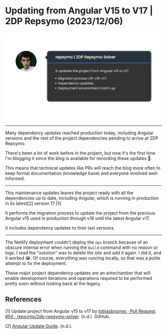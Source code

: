 <!-- Copyright (c) 2023 Tobias Briones. All rights reserved. -->
<!-- SPDX-License-Identifier: CC-BY-4.0 -->
<!-- This file is part of https://github.com/tobiasbriones/blog -->

# Updating from Angular V15 to V17 | 2DP Repsymo (2023/12/06)

![](updating-from-angular-v15-to-v17---2dp-repsymo-2023-12-06.png)

----

Many dependency updates reached production today, including Angular versions and
the rest of the project dependencies pending to arrive at 2DP Repsymo.

There's been a lot of work before in the project, but now it's the first time
I'm blogging it since the blog is available for recording these updates 🎉.

This means that technical updates like PRs will reach the blog more often to
keep formal documentation (knowledge base) and everyone involved well-informed.

---

This maintenance updates leaves the project ready with all the dependencies up
to date, including Angular, which is running in production in its latest[2]
version 17 [1]:

It performs the migration process to update the project from the previous
Angular v15 used in production through v16 until the latest Angular v17.

It includes dependency updates to their last versions.

---

The Netlify deployment couldn't deploy the `ops` branch because of an obscure
internal error when running the `build` command with no reason or logs. I read
the "solution" was to delete the site and add it again. I did it, and it worked
😂. Of course, everything was running locally, so that was a polite attempt to
fix the deployment.

These major project dependency updates are an antechamber that will enable
development iterations and operations required to be performed pretty soon
without looking back at the legacy.

## References

[1] Update project from Angular v15 to v17 by
[tobiasbriones · Pull Request #50 · repsymo/2dp-repsymo-solver](https://github.com/repsymo/2dp-repsymo-solver/pull/50).
(n.d.). GitHub.

[2] [Angular Update Guide](https://update.angular.io/). (n.d.).
